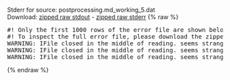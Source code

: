 Stderr for source:  postprocessing.md_working_5.dat   
Download: [zipped raw stdout](postprocessing.md_working_5.dat.plumed.stdout.txt.zip) - [zipped raw stderr](postprocessing.md_working_5.dat.plumed.stderr.txt.zip) 
{% raw %}
<pre>
#! Only the first 1000 rows of the error file are shown below
#! To inspect the full error file, please download the zipped raw stderr file above
WARNING: IFile closed in the middle of reading. seems strange!
WARNING: IFile closed in the middle of reading. seems strange!
WARNING: IFile closed in the middle of reading. seems strange!
</pre>
{% endraw %}
